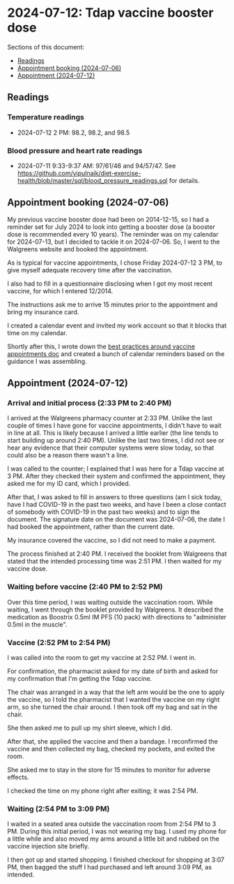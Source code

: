 # 2024-07-12: Tdap vaccine booster dose

Sections of this document:

* [Readings](#readings)
* [Appointment booking (2024-07-06)](#appointment-booking-2024-07-06)
* [Appointment (2024-07-12)](#appointment-2024-07-12)

## Readings

### Temperature readings

* 2024-07-12 2 PM: 98.2, 98.2, and 98.5

### Blood pressure and heart rate readings

* 2024-07-11 9:33-9:37 AM: 97/61/46 and 94/57/47. See
  https://github.com/vipulnaik/diet-exercise-health/blob/master/sql/blood_pressure_readings.sql
  for details.

## Appointment booking (2024-07-06)

My previous vaccine booster dose had been on 2014-12-15, so I had a
reminder set for July 2024 to look into getting a booster dose (a
booster dose is recommended every 10 years). The reminder was on my
calendar for 2024-07-13, but I decided to tackle it on 2024-07-06. So,
I went to the Walgreens website and booked the appointment.

As is typical for vaccine appointments, I chose Friday 2024-07-12 3
PM, to give myself adequate recovery time after the vaccination.

I also had to fill in a questionnaire disclosing when I got my most
recent vaccine, for which I entered 12/2014.

The instructions ask me to arrive 15 minutes prior to the appointment
and bring my insurance card.

I created a calendar event and invited my work account so that it
blocks that time on my calendar.

Shortly after this, I wrote down the [best practices around vaccine
appointments
doc](https://github.com/vipulnaik/diet-exercise-health/blob/master/best-practices/best-practices-around-vaccine-appointments.md)
and created a bunch of calendar reminders based on the guidance I was
assembling.

## Appointment (2024-07-12)

### Arrival and initial process (2:33 PM to 2:40 PM)

I arrived at the Walgreens pharmacy counter at 2:33 PM. Unlike the
last couple of times I have gone for vaccine appointments, I didn't
have to wait in line at all. This is likely because I arrived a little
earlier (the line tends to start building up around 2:40 PM). Unlike
the last two times, I did not see or hear any evidence that their
computer systems were slow today, so that could also be a reason there
wasn't a line.

I was called to the counter; I explained that I was here for a Tdap
vaccine at 3 PM. After they checked their system and confirmed the
appointment, they asked me for my ID card, which I provided.

After that, I was asked to fill in answers to three questions (am I
sick today, have I had COVID-19 in the past two weeks, and have I been
a close contact of somebody with COVID-19 in the past two weeks) and
to sign the document. The signature date on the document was
2024-07-06, the date I had booked the appointment, rather than the
current date.

My insurance covered the vaccine, so I did not need to make
a payment.

The process finished at 2:40 PM. I received the booklet from Walgreens
that stated that the intended processing time was 2:51 PM. I then
waited for my vaccine dose.

### Waiting before vaccine (2:40 PM to 2:52 PM)

Over this time period, I was waiting outside the vaccination
room. While waiting, I went through the booklet provided by
Walgreens. It described the medication as Boostrix 0.5ml IM PFS (10
pack) with directions to "administer 0.5ml in the muscle".

### Vaccine (2:52 PM to 2:54 PM)

I was called into the room to get my vaccine at 2:52 PM. I went
in.

For confirmation, the pharmacist asked for my date of birth and asked
for my confirmation that I'm getting the Tdap vaccine.

The chair was arranged in a way that the left arm would be the one to
apply the vaccine, so I told the pharmacist that I wanted the vaccine
on my right arm, so she turned the chair around. I then took off my
bag and sat in the chair.

She then asked me to pull up my shirt sleeve, which I did.

After that, she applied the vaccine and then a bandage. I reconfirmed
the vaccine and then collected my bag, checked my pockets, and exited
the room.

She asked me to stay in the store for 15 minutes to monitor for
adverse effects.

I checked the time on my phone right after exiting; it was 2:54 PM.

### Waiting (2:54 PM to 3:09 PM)

I waited in a seated area outside the vaccination room from 2:54 PM to
3 PM. During this initial period, I was not wearing my bag. I used my
phone for a little while and also moved my arms around a little bit
and rubbed on the vaccine injection site briefly.

I then got up and started shopping. I finished checkout for
shopping at 3:07 PM, then bagged the stuff I had purchased and left
around 3:09 PM, as intended.
